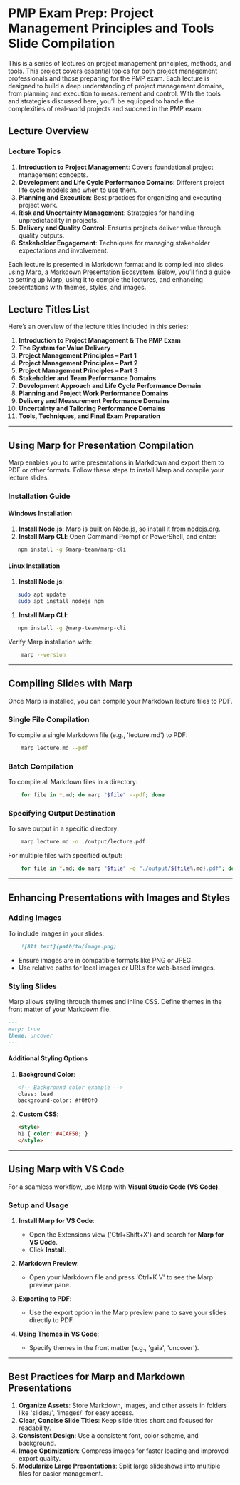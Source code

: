 # PMP Exam Prep: Project Management Principles and Tools Slide Compilation

This is a series of lectures on project management principles, methods, and tools. This project covers essential topics for both project management professionals and those preparing for the PMP exam. Each lecture is designed to build a deep understanding of project management domains, from planning and execution to measurement and control. With the tools and strategies discussed here, you’ll be equipped to handle the complexities of real-world projects and succeed in the PMP exam.

## Lecture Overview

### Lecture Topics

1. **Introduction to Project Management**: Covers foundational project management concepts.
2. **Development and Life Cycle Performance Domains**: Different project life cycle models and when to use them.
3. **Planning and Execution**: Best practices for organizing and executing project work.
4. **Risk and Uncertainty Management**: Strategies for handling unpredictability in projects.
5. **Delivery and Quality Control**: Ensures projects deliver value through quality outputs.
6. **Stakeholder Engagement**: Techniques for managing stakeholder expectations and involvement.

Each lecture is presented in Markdown format and is compiled into slides using Marp, a Markdown Presentation Ecosystem. Below, you’ll find a guide to setting up Marp, using it to compile the lectures, and enhancing presentations with themes, styles, and images.

## Lecture Titles List

Here’s an overview of the lecture titles included in this series:

1. **Introduction to Project Management & The PMP Exam**
2. **The System for Value Delivery**
3. **Project Management Principles – Part 1**
4. **Project Management Principles – Part 2**
5. **Project Management Principles – Part 3**
6. **Stakeholder and Team Performance Domains**
7. **Development Approach and Life Cycle Performance Domain**
8. **Planning and Project Work Performance Domains**
9. **Delivery and Measurement Performance Domains**
10. **Uncertainty and Tailoring Performance Domains**
11. **Tools, Techniques, and Final Exam Preparation**

---

## Using Marp for Presentation Compilation

Marp enables you to write presentations in Markdown and export them to PDF or other formats. Follow these steps to install Marp and compile your lecture slides.

### Installation Guide

#### Windows Installation

1. **Install Node.js**: Marp is built on Node.js, so install it from [nodejs.org](https://nodejs.org/).
2. **Install Marp CLI**: Open Command Prompt or PowerShell, and enter:

```bash
   npm install -g @marp-team/marp-cli
```

#### Linux Installation

1. **Install Node.js**:

```bash
   sudo apt update
   sudo apt install nodejs npm
```
   
1. **Install Marp CLI**:

```bash
   npm install -g @marp-team/marp-cli
```

Verify Marp installation with:

```bash
    marp --version
```

---

## Compiling Slides with Marp

Once Marp is installed, you can compile your Markdown lecture files to PDF.

### Single File Compilation

To compile a single Markdown file (e.g., 'lecture.md') to PDF:

```bash
    marp lecture.md --pdf
```

### Batch Compilation

To compile all Markdown files in a directory:

```bash
    for file in *.md; do marp "$file" --pdf; done
```

### Specifying Output Destination

To save output in a specific directory:

```bash
    marp lecture.md -o ./output/lecture.pdf
```

For multiple files with specified output:

```bash
    for file in *.md; do marp "$file" -o "./output/${file%.md}.pdf"; done
```

---

## Enhancing Presentations with Images and Styles

### Adding Images

To include images in your slides:

```markdown
    ![Alt text](path/to/image.png)
```

- Ensure images are in compatible formats like PNG or JPEG.
- Use relative paths for local images or URLs for web-based images.

### Styling Slides

Marp allows styling through themes and inline CSS. Define themes in the front matter of your Markdown file.

```markdown
---
marp: true
theme: uncover
---
```

#### Additional Styling Options

1. **Background Color**:

```markdown
   <!-- Background color example -->
   class: lead
   background-color: #f0f0f0
```

2. **Custom CSS**:

```markdown
   <style>
   h1 { color: #4CAF50; }
   </style>
```

---

## Using Marp with VS Code

For a seamless workflow, use Marp with **Visual Studio Code (VS Code)**.

### Setup and Usage

1. **Install Marp for VS Code**:
   - Open the Extensions view ('Ctrl+Shift+X') and search for **Marp for VS Code**.
   - Click **Install**.

2. **Markdown Preview**:
   - Open your Markdown file and press 'Ctrl+K V' to see the Marp preview pane.

3. **Exporting to PDF**:
   - Use the export option in the Marp preview pane to save your slides directly to PDF.

4. **Using Themes in VS Code**:
   - Specify themes in the front matter (e.g., 'gaia', 'uncover').

---

## Best Practices for Marp and Markdown Presentations

1. **Organize Assets**: Store Markdown, images, and other assets in folders like 'slides/', 'images/' for easy access.
2. **Clear, Concise Slide Titles**: Keep slide titles short and focused for readability.
3. **Consistent Design**: Use a consistent font, color scheme, and background.
4. **Image Optimization**: Compress images for faster loading and improved export quality.
5. **Modularize Large Presentations**: Split large slideshows into multiple files for easier management.
